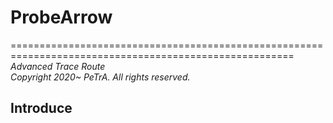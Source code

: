 # ProbeArrow
=======================================================================================================
_Advanced Trace Route_   
_Copyright 2020~ PeTrA. All rights reserved._   
## Introduce
